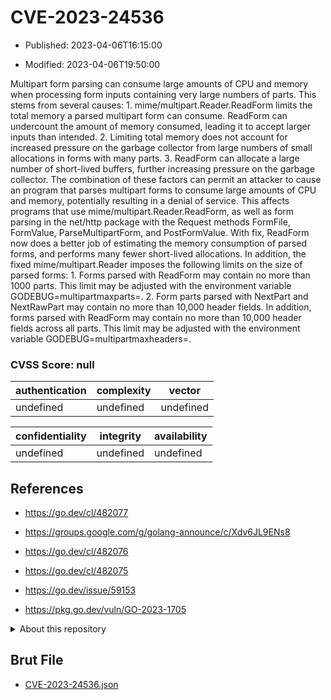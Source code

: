 # CVE-2023-24536

- Published: 2023-04-06T16:15:00

- Modified: 2023-04-06T19:50:00

Multipart form parsing can consume large amounts of CPU and memory when processing form inputs containing very large numbers of parts. This stems from several causes: 1. mime/multipart.Reader.ReadForm limits the total memory a parsed multipart form can consume. ReadForm can undercount the amount of memory consumed, leading it to accept larger inputs than intended. 2. Limiting total memory does not account for increased pressure on the garbage collector from large numbers of small allocations in forms with many parts. 3. ReadForm can allocate a large number of short-lived buffers, further increasing pressure on the garbage collector. The combination of these factors can permit an attacker to cause an program that parses multipart forms to consume large amounts of CPU and memory, potentially resulting in a denial of service. This affects programs that use mime/multipart.Reader.ReadForm, as well as form parsing in the net/http package with the Request methods FormFile, FormValue, ParseMultipartForm, and PostFormValue. With fix, ReadForm now does a better job of estimating the memory consumption of parsed forms, and performs many fewer short-lived allocations. In addition, the fixed mime/multipart.Reader imposes the following limits on the size of parsed forms: 1. Forms parsed with ReadForm may contain no more than 1000 parts. This limit may be adjusted with the environment variable GODEBUG=multipartmaxparts=. 2. Form parts parsed with NextPart and NextRawPart may contain no more than 10,000 header fields. In addition, forms parsed with ReadForm may contain no more than 10,000 header fields across all parts. This limit may be adjusted with the environment variable GODEBUG=multipartmaxheaders=.

### CVSS Score: **null**

| authentication | complexity | vector |
| --- | --- | --- |
| undefined | undefined | undefined |

| confidentiality | integrity | availability |
| --- | --- | --- |
| undefined | undefined | undefined |

## References

* https://go.dev/cl/482077

* https://groups.google.com/g/golang-announce/c/Xdv6JL9ENs8

* https://go.dev/cl/482076

* https://go.dev/cl/482075

* https://go.dev/issue/59153

* https://pkg.go.dev/vuln/GO-2023-1705

<details>
<summary>About this repository</summary> 

  This repository is part of the project [Live Hack CVE](https://github.com/Live-Hack-CVE). Main website can be found [www.live-hack.org](https://www.live-hack.org) 
  
  Made by [Sn0wAlice](https://github.com/Sn0wAlice) for the people that care about security and need to have a feed of the latest CVEs. Hope you enjoy it, don't forget to star the repo and follow me on [Twitter](https://twitter.com/Sn0wAlice) and [Github](https://github.com/Sn0wAlice). And that is my [personnal website](https://www.alice-snow.me/)

  - [Home Page](https://github.com/Live-Hack-CVE)
  - [Framework](https://github.com/Live-Hack-CVE/cve-framework)
  - [CVE database](https://github.com/Live-Hack-CVE/full_database)
  - [Changelog](https://github.com/Live-Hack-CVE/Changelog)
</details>

## Brut File

* [CVE-2023-24536.json](https://raw.githubusercontent.com/Live-Hack-CVE/full_database/main/cves/2023/CVE-2023-24536.json)

